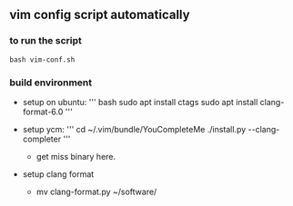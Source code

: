 ## vim config script automatically

### to run the script

	bash vim-conf.sh

### build environment 

* setup on ubuntu:
''' bash
sudo apt install ctags
sudo apt install clang-format-6.0
'''

* setup ycm:
'''
cd ~/.vim/bundle/YouCompleteMe
./install.py --clang-completer
'''
    - get miss binary here.

* setup clang format
    - mv clang-format.py ~/software/
